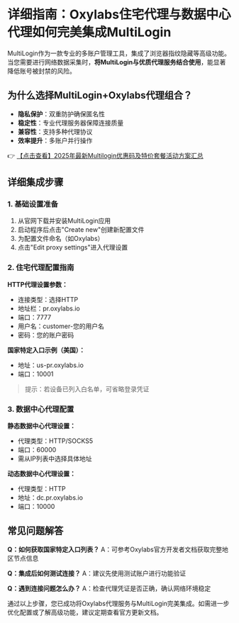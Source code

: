 # 详细指南：Oxylabs住宅代理与数据中心代理如何完美集成MultiLogin

MultiLogin作为一款专业的多账户管理工具，集成了浏览器指纹隐藏等高级功能。当您需要进行网络数据采集时，**将MultiLogin与优质代理服务结合使用**，能显著降低账号被封禁的风险。

## 为什么选择MultiLogin+Oxylabs代理组合？

- **隐私保护**：双重防护确保匿名性
- **稳定性**：专业代理服务器保障连接质量
- **兼容性**：支持多种代理协议
- **效率提升**：多账户并行操作

👉 [【点击查看】2025年最新Multilogin优惠码及特价套餐活动方案汇总](https://bit.ly/multIlogin)

## 详细集成步骤

### 1. 基础设置准备

1. 从官网下载并安装MultiLogin应用
2. 启动程序后点击"Create new"创建新配置文件
3. 为配置文件命名（如Oxylabs）
4. 点击"Edit proxy settings"进入代理设置

### 2. 住宅代理配置指南

**HTTP代理设置参数：**
- 连接类型：选择HTTP
- 地址栏：pr.oxylabs.io
- 端口：7777
- 用户名：customer-您的用户名
- 密码：您的账户密码

**国家特定入口示例（美国）：**
- 地址：us-pr.oxylabs.io
- 端口：10001

> 提示：若设备已列入白名单，可省略登录凭证

### 3. 数据中心代理配置

**静态数据中心代理设置：**
- 代理类型：HTTP/SOCKS5
- 端口：60000
- 需从IP列表中选择具体地址

**动态数据中心代理设置：**
- 代理类型：HTTP
- 地址：dc.pr.oxylabs.io
- 端口：10000

## 常见问题解答

**Q：如何获取国家特定入口列表？**
A：可参考Oxylabs官方开发者文档获取完整地区节点信息

**Q：集成后如何测试连接？**
A：建议先使用测试账户进行功能验证

**Q：遇到连接问题怎么办？**
A：检查代理凭证是否正确，确认网络环境稳定

通过以上步骤，您已成功将Oxylabs代理服务与MultiLogin完美集成。如需进一步优化配置或了解高级功能，建议定期查看官方更新文档。